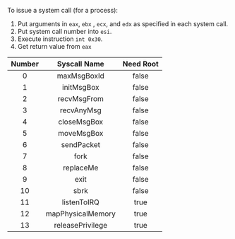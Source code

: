 To issue a system call (for a process):
  1. Put arguments in `eax`, `ebx` , `ecx`, and `edx` as specified in each system call.
  2. Put system call number into `esi`.
  3. Execute instruction `int 0x30`.
  4. Get return value from `eax`

|Number|Syscall Name|Need Root|
|:-:|:-:|:-:|
|0|maxMsgBoxId|false|
|1|initMsgBox|false|
|2|recvMsgFrom|false|
|3|recvAnyMsg|false|
|4|closeMsgBox|false|
|5|moveMsgBox|false|
|6|sendPacket|false|
|7|fork|false|
|8|replaceMe|false|
|9|exit|false|
|10|sbrk|false|
|11|listenToIRQ|true|
|12|mapPhysicalMemory|true|
|13|releasePrivilege|true|
